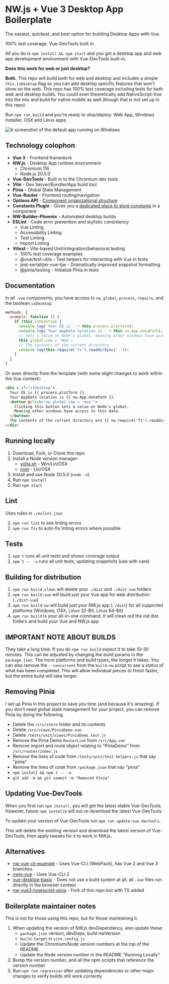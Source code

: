 # NW.js + Vue 3 Desktop App Boilerplate

The easiest, quickest, and best option for building Desktop Apps with Vue.

100% test coverage. Vue-DevTools built in.

All you do is `npm install && npm start` and you got a desktop app and web app development environment with Vue-DevTools built-in.

**Does this work for web or just desktop?**

**Both.** This repo will build both for web and desktop and includes a simple `this.isDesktop` flag so you can add desktop specific features that won't show on the web. This repo has 100% test coverage including tests for both web and desktop builds. You could even theoretically add NativeScript-Vue into the mix and build for native mobile as well (though that is not set up in this repo).

Run `npm run build` and you're ready to ship/deploy: Web App, Windows Installer, OSX and Linux apps.

![A screenshot of the default app running on Windows](screenshot.png)


## Technology colophon

* **Vue 3** - Frontend framework
* **NW.js** - Desktop App runtime environment
  * Chromium 116
  * Node.js 20.5.0
* **Vue-DevTools** - Built in to the Chromium dev tools
* **Vite** - Dev Server/Bundler/App build tool
* **Pinia** - Global State Management
* **Vue-Router** - Frontend routing/navigation
* **Options API** - [Component organizational structure](https://user-images.githubusercontent.com/4629794/204181213-6c9bcece-62fb-4790-8fc2-7df546ca7df5.png)
* **Constants Plugin** - Gives you a [dedicated place to store constants](https://github.com/TheJaredWilcurt/vue-options-api-constants-plugin) in a component
* **NW-Builder-Phoenix** - Automated desktop builds
* **ESLint** - Code error prevention and stylistic consistency
  * Vue Linting
  * Accessibility Linting
  * Test Linting
  * Import Linting
* **Vitest** - Vite-based Unit/integration/behavioral testing
  * 100% test coverage examples
  * @vue/test-utils - Test helpers for interacting with Vue in tests
  * jest-serializer-vue-tjw - Dramatically improved snapshot formatting
  * @pinia/testing - Initialize Pinia in tests


## Documentation

In all `.vue` components, you have access to `nw`, `global`, `process`, `require`, and the boolean `isDesktop`:

```js
methods: {
  example: function () {
    if (this.isDesktop) {
      console.log('Your OS is ' + this.process.platform);
      console.log('Your AppData location is ' + this.nw.App.dataPath);
      // Sets a value on Node's global, meaning other windows have access to this data.
      this.global.cow = 'moo';
      // The contents of the current directory
      console.log(this.require('fs').readdirSync('.'));
    }
  }
}
```

Or even directly from the template (with some slight changes to work within the Vue context):
```html
<div v-if="isDesktop">
  Your OS is {{ process.platform }}.
  Your AppData location is {{ nw.App.dataPath }}.
  <button @click="nw.global.cow = 'moo'">
    Clicking this button sets a value on Node's global.
    Meaning other windows have access to this data.
  </button>
  The contents of the current directory are {{ nw.require('fs').readdirSync('.') }}.
</div>
```


## Running locally

1. Download, Fork, or Clone this repo
1. Install a Node version manager:
   * [volta.sh](https://volta.sh) - Win/Lin/OSX
   * [nvm](https://github.com/nvm-sh/nvm) - Lin/OSX
1. Install and use Node 20.5.0 (`node -v`)
1. Run `npm install`
1. Run `npm start`


## Lint

Uses rules in `./eslint.json`

1. `npm run lint` to see linting errors
1. `npm run fix` to auto-fix linting errors where possible


## Tests

1. `npm t` runs all unit tests and shows coverage output
1. `npm t -- -u` runs all unit tests, updating snapshots (use with care)


## Building for distribution

1. `npm run build:clean` will delete your `./dist` and `./dist-vue` folders
1. `npm run build:vue` will build just your Vue app for web distribution (`./dist-vue`)
1. `npm run build:nw` will build just your NW.js app (`./dist`) for all supported platforms (Windows, OSX, Linux 32-Bit, Linux 64-Bit)
1. `npm run build` is your all-in-one command. It will clean out the old dist folders and build your Vue and NW.js app


## IMPORTANT NOTE ABOUT BUILDS

They take a long time. If you do `npm run build` expect it to take 10-30 minutes. This can be adjusted by changing the build params in the `package.json`. The more platforms and build types, the longer it takes. You can also remove the `--concurrent` from the `build:nw` script to see a status of what has been completed. This will allow individual pieces to finish faster, but the entire build will take longer.


## Removing Pinia

I set up Pinia in this project to save you time (and because it's amazing). If you don't need global state management for your project, you can remove Pinia by doing the following:

* Delete the `/src/store` folder and its contents
* Delete `/src/views/PiniaDemo.vue`
* Delete `/tests/unit/views/PiniaDemo.test.js`
* Remove the Pinia Demo `RouterLink` from `/src/App.vue`
* Remove import and route object relating to "PiniaDemo" from `/src/router/index.js`
* Remove the lines of code from `/tests/unit/test-helpers.js` that say "pinia"
* Remove the lines of code from `/package.json` that say "pinia"
* `npm install && npm t -- -u`
* `git add -A && git commit -m "Removed Pinia"`


## Updating Vue-DevTools

When you first run `npm install`, you will get the latest stable Vue-DevTools. However, future `npm install`s will not re-download the latest Vue-DevTools.

To update your version of Vue-DevTools run `npm run update:vue-devtools`.

This will delete the existing version and download the latest version of Vue-DevTools, then apply tweaks for it to work in NW.js.


## Alternatives

* [nw-vue-cli-example](https://github.com/nwutils/nw-vue-cli-example) - Uses Vue-CLI (WebPack), has Vue 2 and Vue 3 branches.
* [nwjs-vue](https://github.com/elegantweb/nwjs-vue) - Uses Vue-CLI 2
* [vue-desktop-basic](https://github.com/TheJaredWilcurt/vue-desktop-basic) - Does not use a build system at all, all `.vue` files run directly in the browser context
* [nw-vue3-typescript-pinia](https://github.com/codeh2o/nw-vue3-typescript-pinia) - Fork of this repo but with TS added


## Boilerplate maintainer notes

This is not for those *using* this repo, but for those *maintaining* it.

1. When updating the version of NW.js devDependency, also update these:
   * `package.json` version, devDeps, build nwVersion
   * `build.target` in `vite.config.js`
   * Update the Chromium/Node version numbers at the top of the README
   * Update the Node version number in the README "Running Locally"
1. Bump the version number, and all the npm scripts that reference the version number
1. Run `npm run regression` after updating dependencies or other major changes to verify builds still work correctly
